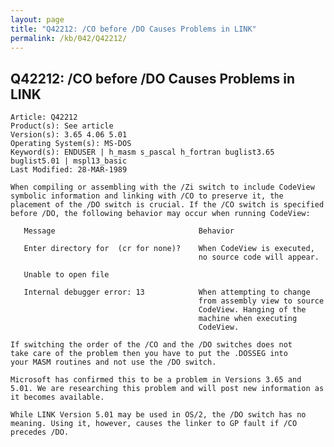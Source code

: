 ```yaml
---
layout: page
title: "Q42212: /CO before /DO Causes Problems in LINK"
permalink: /kb/042/Q42212/
---
```


## Q42212: /CO before /DO Causes Problems in LINK

	Article: Q42212
	Product(s): See article
	Version(s): 3.65 4.06 5.01
	Operating System(s): MS-DOS
	Keyword(s): ENDUSER | h_masm s_pascal h_fortran buglist3.65 buglist5.01 | mspl13_basic
	Last Modified: 28-MAR-1989
	
	When compiling or assembling with the /Zi switch to include CodeView
	symbolic information and linking with /CO to preserve it, the
	placement of the /DO switch is crucial. If the /CO switch is specified
	before /DO, the following behavior may occur when running CodeView:
	
	   Message                                Behavior
	
	   Enter directory for  (cr for none)?    When CodeView is executed,
	                                          no source code will appear.
	
	   Unable to open file
	
	   Internal debugger error: 13            When attempting to change
	                                          from assembly view to source
	                                          CodeView. Hanging of the
	                                          machine when executing
	                                          CodeView.
	
	If switching the order of the /CO and the /DO switches does not
	take care of the problem then you have to put the .DOSSEG into
	your MASM routines and not use the /DO switch.
	
	Microsoft has confirmed this to be a problem in Versions 3.65 and
	5.01. We are researching this problem and will post new information as
	it becomes available.
	
	While LINK Version 5.01 may be used in OS/2, the /DO switch has no
	meaning. Using it, however, causes the linker to GP fault if /CO
	precedes /DO.

